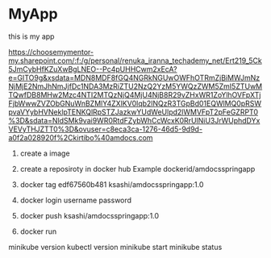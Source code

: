 # MyApp
this is my app

https://choosemymentor-my.sharepoint.com/:f:/g/personal/renuka_iranna_techademy_net/Ert219_5Ck5JmCybHfKZuXwBgLNEO--Pc4pUHHCwm2xEcA?e=GITO9g&xsdata=MDN8MDF8fGQ4NGRkNGUwOWFhOTRmZjBiMWJmNzNjMjE2NmJhNmJjfDc1NDA3MzRiZTU2NzQ2YzM5YWQzZWM5ZmI5ZTUwMTQwfDB8MHw2Mzc4NTI2MTQzNjQ4MjU4NjB8R29vZHxWR1ZoYlhOVFpXTjFjbWwwZVZObGNuWnBZMlY4ZXlKV0lqb2lNQzR3TGpBd01EQWlMQ0pRSWpvaVYybHVNeklpTENKQlRpSTZJazkwYUdWeUlpd2lWMVFpT2pFeGZRPT0%3D&sdata=NldSMk9vai9WR0RtdFZybWhCcWcxK0RrUlNiU3JrWUphdDYxVEVyTHJZTT0%3D&ovuser=c8eca3ca-1276-46d5-9d9d-a0f2a028920f%2Ckirtibo%40amdocs.com

1. create a image
 
2. create a reposiroty in docker hub  Example dockerid/amdocsspringapp

3. docker tag  edf67560b481 ksashi/amdocsspringapp:1.0
 
4. docker login 
   username 
   password


5. docker push ksashi/amdocsspringapp:1.0
 
6. docker run 


minikube version
 kubectl version
 minikube start
 minikube status
